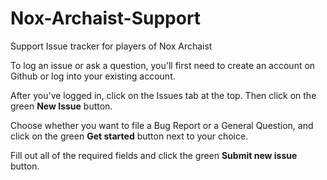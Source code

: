# Nox-Archaist-Support
Support Issue tracker for players of Nox Archaist 

To log an issue or ask a question, you'll first need to create an account on Github or log into your existing account.

After you've logged in, click on the Issues tab at the top. Then click on the green **New Issue** button.

Choose whether you want to file a Bug Report or a General Question, and click on the green **Get started** button next to your choice.

Fill out all of the required fields and click the green **Submit new issue** button.